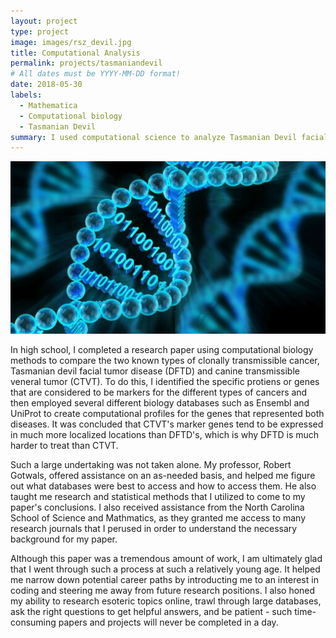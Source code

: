 ```yaml
---
layout: project
type: project
image: images/rsz_devil.jpg
title: Computational Analysis 
permalink: projects/tasmaniandevil
# All dates must be YYYY-MM-DD format!
date: 2018-05-30
labels:
  - Mathematica
  - Computational biology
  - Tasmanian Devil 
summary: I used computational science to analyze Tasmanian Devil facial tumor disease by a comparison with canine transmissible veneral tumor. 
---
```


<img class="ui medium right floated rounded image" src="../images/rsz_biology.jpg">

In high school, I completed a research paper using computational biology methods to compare the two known types of clonally transmissible cancer, Tasmanian devil facial tumor disease (DFTD) and canine transmissible veneral tumor (CTVT). To do this, I identified the specific protiens or genes that are considered to be markers for the different types of cancers and then employed several different biology databases such as Ensembl and UniProt to create computational profiles for the genes that represented both diseases. It was concluded that CTVT's marker genes tend to be expressed in much more localized locations than DFTD's, which is why DFTD is much harder to treat than CTVT.  

Such a large undertaking was not taken alone. My professor, Robert Gotwals, offered assistance on an as-needed basis, and helped me figure out what databases were best to access and how to access them. He also taught me research and statistical methods that I utilized to come to my paper's conclusions. I also received assistance from the North Carolina School of Science and Mathmatics, as they granted me access to many research journals that I perused in order to understand the necessary background for my paper. 

Although this paper was a tremendous amount of work, I am ultimately glad that I went through such a process at such a relatively young age. It helped me narrow down potential career paths by introducting me to an interest in coding and steering me away from future research positions. I also honed my ability to research esoteric topics online, trawl through large databases, ask the right questions to get helpful answers, and be patient - such time-consuming papers and projects will never be completed in a day. 
